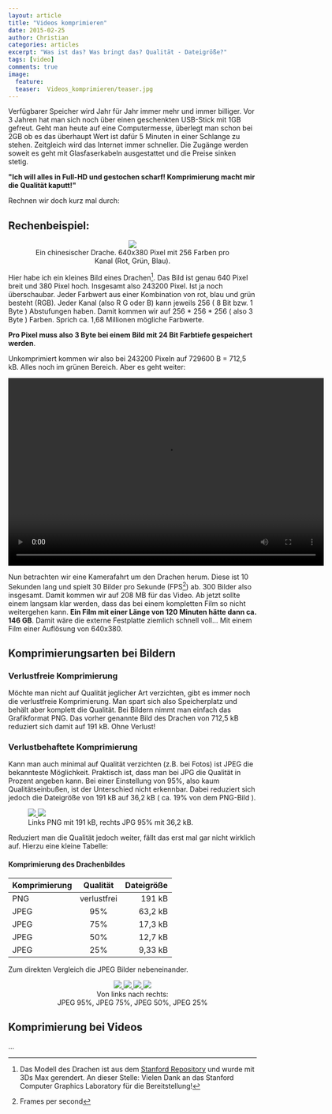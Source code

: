 ```yaml
---
layout: article
title: "Videos komprimieren"
date: 2015-02-25
author: Christian
categories: articles
excerpt: "Was ist das? Was bringt das? Qualität - Dateigröße?"
tags: [video]
comments: true
image:
  feature: 
  teaser:  Videos_komprimieren/teaser.jpg
---
```


Verfügbarer Speicher wird Jahr für Jahr immer mehr und immer billiger. Vor 3 Jahren hat man sich noch über einen geschenkten USB-Stick mit 1GB gefreut. Geht man heute auf eine Computermesse, überlegt man schon bei 2GB ob es das überhaupt Wert ist dafür 5 Minuten in einer Schlange zu stehen. Zeitgleich wird das Internet immer schneller. Die Zugänge werden soweit es geht mit Glasfaserkabeln ausgestattet und die Preise sinken stetig.

**"Ich will alles in Full-HD und gestochen scharf! Komprimierung macht mir die Qualität kaputt!"**

Rechnen wir doch kurz mal durch:

## Rechenbeispiel:

<figure style="text-align: center">
	<img src="{{ site.url }}/images/Videos_komprimieren/dragon.png" />
	<figcaption>
		Ein chinesischer Drache. 640x380 Pixel mit 256 Farben pro Kanal (Rot, Grün, Blau).
	</figcaption>
</figure>

Hier habe ich ein kleines Bild eines Drachen[^drache]. Das Bild ist genau 640 Pixel breit und 380 Pixel hoch. Insgesamt also 243200 Pixel. Ist ja noch überschaubar. Jeder Farbwert aus einer Kombination von rot, blau und grün besteht (RGB). Jeder Kanal (also R G oder B) kann jeweils 256 ( 8 Bit bzw. 1 Byte ) Abstufungen haben. Damit kommen wir auf 256 * 256 * 256 ( also 3 Byte ) Farben. Sprich ca. 1,68 Millionen mögliche Farbwerte. 

[^drache]: Das Modell des Drachen ist aus dem <a href="http://graphics.stanford.edu/data/3Dscanrep/">Stanford Repository</a> und wurde mit 3Ds Max gerendert. An dieser Stelle: Vielen Dank an das Stanford Computer Graphics Laboratory für die Bereitstellung!

**Pro Pixel muss also 3 Byte bei einem Bild mit 24 Bit Farbtiefe gespeichert werden**.

Unkomprimiert kommen wir also bei 243200 Pixeln auf 729600 B = 712,5 kB. Alles noch im grünen Bereich. Aber es geht weiter:

<video width="640" height="380" controls style="text-align: center">
	<source src="{{ site.url }}/videos/videos_komprimieren/dragon_640x480_compressed_RF18.mp4" type="video/mp4">
	Your browser does not support the video tag or mp4 files.
</video>

Nun betrachten wir eine Kamerafahrt um den Drachen herum. Diese ist 10 Sekunden lang und spielt 30 Bilder pro Sekunde (FPS[^fps]) ab. 300 Bilder also insgesamt. Damit kommen wir auf 208 MB für das Video. Ab jetzt sollte einem langsam klar werden, dass das bei einem kompletten Film so nicht weitergehen kann. **Ein Film mit einer Länge von 120 Minuten hätte dann ca. 146 GB**. Damit wäre die externe Festplatte ziemlich schnell voll... Mit einem Film einer Auflösung von 640x380.

[^fps]:Frames per second

## Komprimierungsarten bei Bildern

### Verlustfreie Komprimierung

Möchte man nicht auf Qualität jeglicher Art verzichten, gibt es immer noch die verlustfreie Komprimierung. Man spart sich also Speicherplatz und behält aber komplett die Qualität. Bei Bildern nimmt man einfach das Grafikformat PNG. Das vorher genannte Bild des Drachen von 712,5 kB reduziert sich damit auf 191 kB. Ohne Verlust!

### Verlustbehaftete Komprimierung

Kann man auch minimal auf Qualität verzichten (z.B. bei Fotos) ist JPEG die bekannteste Möglichkeit.
Praktisch ist, dass man bei JPG die Qualität in Prozent angeben kann. Bei einer Einstellung von 95%, also kaum Qualitätseinbußen, ist der Unterschied nicht erkennbar. Dabei reduziert sich jedoch die Dateigröße von 191 kB auf 36,2 kB ( ca. 19% von dem PNG-Bild ).

<figure class="half">
	<a href="{{ site.url }}/images/Videos_komprimieren/dragon.png">
		<img src="{{ site.url }}/images/Videos_komprimieren/dragon.png" />
	</a>
	<a href="{{ site.url }}/images/Videos_komprimieren/dragon_95.jpg">
		<img src="{{ site.url }}/images/Videos_komprimieren/dragon_95.jpg" />
	</a>
	<figcaption>
		Links PNG mit 191 kB, rechts JPG 95% mit 36,2 kB.
	</figcaption>
</figure>


Reduziert man die Qualität jedoch weiter, fällt das erst mal gar nicht wirklich auf.
Hierzu eine kleine Tabelle:

#### Komprimierung des Drachenbildes

| Komprimierung | Qualität 		| Dateigröße |
|:--------------|:-------------:|-----------:|
| PNG   		| verlustfrei   | 191 kB   	 |
| JPEG  		| 95% 		  	| 63,2 kB    |
| JPEG   		| 75%   		| 17,3 kB    |
| JPEG   		| 50%   		| 12,7 kB    |
| JPEG   		| 25%   		| 9,33 kB    |

Zum direkten Vergleich die JPEG Bilder nebeneinander.
<figure class="fourth" style="text-align: center">
	<a href="{{ site.url }}/images/Videos_komprimieren/dragon_95.jpg">
		<img src="{{ site.url }}/images/Videos_komprimieren/dragon_95.jpg" />
	</a>
	<a href="{{ site.url }}/images/Videos_komprimieren/dragon_75.jpg">
		<img src="{{ site.url }}/images/Videos_komprimieren/dragon_75.jpg" />
	</a>
	<a href="{{ site.url }}/images/Videos_komprimieren/dragon_50.jpg">
		<img src="{{ site.url }}/images/Videos_komprimieren/dragon_50.jpg" />
	</a>
	<a href="{{ site.url }}/images/Videos_komprimieren/dragon_25.jpg">
		<img src="{{ site.url }}/images/Videos_komprimieren/dragon_25.jpg" />
	</a>
	<figcaption>
		Von links nach rechts: <br/>
		JPEG 95%, JPEG 75%, JPEG 50%, JPEG 25%
	</figcaption>
</figure>


## Komprimierung bei Videos
...